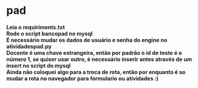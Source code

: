 # pad

**Leia o requiriments.txt**  
**Rode o script bancopad no mysql**  
**É necessário mudar os dados de usuário e senha do engine no atividadespad.py**  
**Docente é uma chave estrangeira, então por padrão o id de teste é o número 1, se quiser usar outro, é necessário inserir antes através de um insert no script do mysql**  
**Ainda não coloquei algo para a troca de rota, então por enquanto é so mudar a rota no navegador para formulario ou atividades :)**
